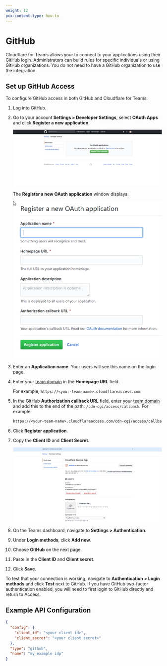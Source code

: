 ```yaml
---
weight: 12
pcx-content-type: how-to
---
```


# GitHub

Cloudflare for Teams allows your to connect to your applications using their GitHub login. Administrators can build rules for specific individuals or using GitHub organizations. You do not need to have a GitHub organization to use the integration.

## Set up GitHub Access

To configure GitHub access in both GitHub and Cloudflare for Teams:

1. Log into GitHub.

1. Go to your account **Settings > Developer Settings**, select **OAuth Apps** and click **Register a new application**.

   ![GitHub OAuth page](../../static/documentation/identity/github/github1.png)

   The **Register a new OAuth application** window displays.

   ![GitHub Register a new OAuth application window](../../static/documentation/identity/github/github2.png)

1. Enter an **Application name**. Your users will see this name on the login page.

1. Enter your [team domain](/glossary#team-domain) in the **Homepage URL** field.

   For example, `https://<your-team-name>.cloudflareaccess.com`

1. In the GitHub **Authorization callback URL** field, enter your [team domain](/glossary#team-domain) and add this to the end of the path: `/cdn-cgi/access/callback`. For example:

   ```txt
   https://<your-team-name>.cloudflareaccess.com/cdn-cgi/access/callback
   ```

1. Click **Register application**.

1. Copy the **Client ID** and **Client Secret**.

   ![Client ID and Client secret](../../static/documentation/identity/github/github4.png)

1. On the Teams dashboard, navigate to **Settings > Authentication**.
1. Under **Login methods**, click **Add new**.

1. Choose **GitHub** on the next page.

1. Paste in the **Client ID** and **Client secret**.

1. Click **Save**.

To test that your connection is working, navigate to **Authentication > Login methods** and click **Test** next to GitHub.
If you have GitHub two-factor authentication enabled, you will need to first login to GitHub directly and return to Access.

## Example API Configuration

```json
{
  "config": {
    "client_id": "<your client id>",
    "client_secret": "<your client secret>"
  },
  "type": "github",
  "name": "my example idp"
}
```

